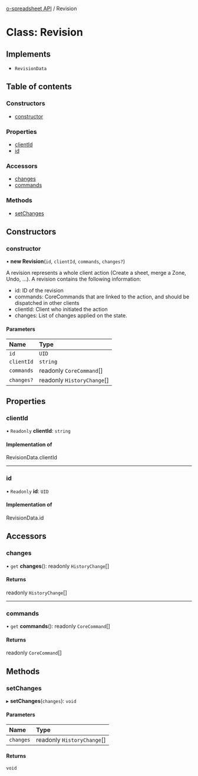 [o-spreadsheet API](../README.md) / Revision

# Class: Revision

## Implements

- `RevisionData`

## Table of contents

### Constructors

- [constructor](Revision.md#constructor)

### Properties

- [clientId](Revision.md#clientid)
- [id](Revision.md#id)

### Accessors

- [changes](Revision.md#changes)
- [commands](Revision.md#commands)

### Methods

- [setChanges](Revision.md#setchanges)

## Constructors

### constructor

• **new Revision**(`id`, `clientId`, `commands`, `changes?`)

A revision represents a whole client action (Create a sheet, merge a Zone, Undo, ...).
A revision contains the following information:
 - id: ID of the revision
 - commands: CoreCommands that are linked to the action, and should be
             dispatched in other clients
 - clientId: Client who initiated the action
 - changes: List of changes applied on the state.

#### Parameters

| Name | Type |
| :------ | :------ |
| `id` | `UID` |
| `clientId` | `string` |
| `commands` | readonly `CoreCommand`[] |
| `changes?` | readonly `HistoryChange`[] |

## Properties

### clientId

• `Readonly` **clientId**: `string`

#### Implementation of

RevisionData.clientId

___

### id

• `Readonly` **id**: `UID`

#### Implementation of

RevisionData.id

## Accessors

### changes

• `get` **changes**(): readonly `HistoryChange`[]

#### Returns

readonly `HistoryChange`[]

___

### commands

• `get` **commands**(): readonly `CoreCommand`[]

#### Returns

readonly `CoreCommand`[]

## Methods

### setChanges

▸ **setChanges**(`changes`): `void`

#### Parameters

| Name | Type |
| :------ | :------ |
| `changes` | readonly `HistoryChange`[] |

#### Returns

`void`
